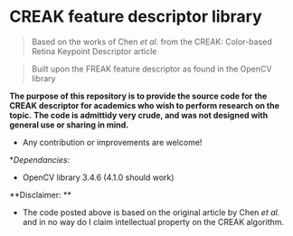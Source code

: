 # CREAK feature descriptor library

> Based on the works of Chen *et al.* from the CREAK: Color-based Retina Keypoint Descriptor article

> Built upon the FREAK feature descriptor as found in the OpenCV library



**The purpose of this repository is to provide the source code for the CREAK descriptor for academics who wish to perform research on the topic.**
**The code is admittidy very crude, and was not designed with general use or sharing in mind.**
- Any contribution or improvements are welcome!

**Dependancies:*
- OpenCV library 3.4.6 (4.1.0 should work)


**Disclaimer: **
- The code posted above is based on the original article by Chen *et al.* and in no way do I claim intellectual property on the CREAK algorithm.
